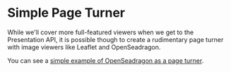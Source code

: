 # Simple Page Turner

While we'll cover more full-featured viewers when we get to the Presentation API, it is possible though to create a rudimentary page turner with image viewers like Leaflet and OpenSeadragon.

You can see a [simple example of OpenSeadragon as a page turner](https://openseadragon.github.io/examples/tilesource-iiif/).

<!-- #todo:470 write simple page turner or point out to another example other than OSD -->
